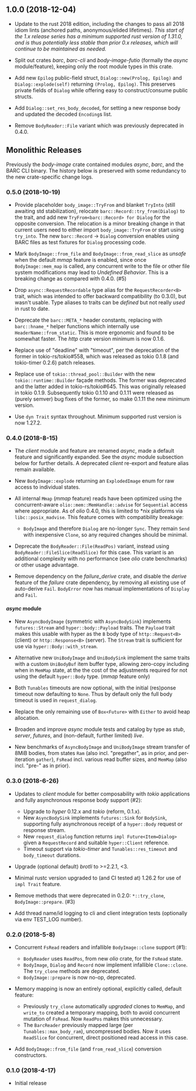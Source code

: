 ## 1.0.0 (2018-12-04)
* Update to the rust 2018 edition, including the changes to pass all 2018 idiom
  lints (anchored paths, anonymous/elided lifetimes).  _This start of the 1.x
  release series has a minimum supported rust version of 1.31.0, and is thus
  potentially less stable than prior 0.x releases, which will continue to be
  maintained as needed._

* Split out crates *barc*, *barc-cli* and *body-image-futio* (formally the
  *async* module/feature), keeping only the root module types in this crate.

* Add new `Epilog` public-field struct, `Dialog::new(Prolog, Epilog)` and
  `Dialog::explode(self)` returning `(Prolog, Epilog)`.  This preserves private
  fields of `Dialog` while offering easy to construct/consume public structs.

* Add `Dialog::set_res_body_decoded`, for setting a new response body and
  updated the decoded `Encoding`s list.

* Remove `BodyReader::File` variant which was previously deprecated in 0.4.0.

## Monolithic Releases

Previously the *body-image* crate contained modules *async*, *barc*, and the
BARC CLI binary.  The history below is preserved with some redundancy to the
new crate-specific change logs.

### 0.5.0 (2018-10-19)
* Provide placeholder `body_image::TryFrom` and blanket `TryInto` (still
  awaiting std stabilization), relocate `barc::Record::try_from(Dialog)` to the
  trait, and add new `TryFrom<barc::Record> for Dialog` for the opposite
  conversion. The relocation is a minor breaking change in that current users
  need to either import `body_image::TryFrom` or start using `try_into`. The
  new `barc::Record` → `Dialog` conversion enables using BARC files as test
  fixtures for `Dialog` processing code.

* Mark `BodyImage::from_file` and `BodyImage::from_read_slice` as *unsafe* when
  the default *mmap* feature is enabled, since once `BodyImage::mem_map` is
  called, any concurrent write to the file or other file system modifications
  may lead to *Undefined Behavior*. This is a breaking change as compared with
  0.4.0. (#5)

* Drop `async::RequestRecordable` type alias for the `RequestRecorder<B>`
  trait, which was intended to offer backward compatibility (to 0.3.0), but
  wasn't usable. Type aliases to traits can be *defined* but not really *used*
  in rust to date.

* Deprecate the `barc::META_*` header constants, replacing with `barc::hname_*`
  helper functions which internally use `HeaderName::from_static`. This is more
  ergonomic and found to be somewhat faster. The *http* crate version minimum
  is now 0.1.6.

* Replace use of "deadline" with "timeout", per the deprecation of the former in
  tokio-rs/tokio#558, which was released as tokio 0.1.8 (and tokio-timer 0.2.6)
  patch releases.

* Replace use of `tokio::thread_pool::Builder` with the new
  `tokio::runtime::Builder` façade methods. The former was deprecated and the
  latter added in tokio-rs/tokio#645. This was originally released in tokio
  0.1.9. Subsequently tokio 0.1.10 and 0.1.11 were released as (purely semver)
  bug fixes of the former, so make 0.1.11 the new minimum version.

* Use `dyn Trait` syntax throughout. Minimum supported rust version is now
  1.27.2.

### 0.4.0 (2018-8-15)
* The _client_ module and feature are renamed _async_, made a default feature
  and significantly expanded. See the _async_ module subsection below for
  further details. A deprecated _client_ re-export and feature alias remain
  available.

* New `BodyImage::explode` returning an `ExplodedImage` enum for raw access to
  individual states.

* All internal `Mmap` (*mmap* feature) reads have been optimized using the
  concurrent-aware `olio::mem::MemHandle::advise` for `Sequential` access where
  appropriate. As of _olio_ 0.4.0, this is limited to \*nix platforms via
  `libc::posix_madvise`.  This feature comes with compatibility breakage:
  * `BodyImage` and therefore `Dialog` are no-longer `Sync`. They remain
    `Send` with inexpensive `Clone`, so any required changes should be
    minimal.

* Deprecate the `BodyReader::File(ReadPos)` variant, instead using
  `BodyReader::FileSlice(ReadSlice)` for this case. This variant is an
  additional complexity with no performance (see _olio_ crate benchmarks)
  or other usage advantage.

* Remove dependency on the *failure_derive* crate, and disable the _derive_
  feature of the *failure* crate dependency, by removing all existing use of
  auto-derive `Fail`.  `BodyError` now has manual implementations of `Display`
  and `Fail`.

#### _async_ module
* New `AsyncBodyImage` (symmetric with `AsyncBodySink`) implements
 `futures::Stream` and `hyper::body::Payload` traits. The `Payload` trait
 makes this usable with hyper as the `B` body type of `http::Request<B>`
 (client) or `http::Response<B>` (server). The `Stream` trait is sufficient
 for use via `hyper::Body::with_stream`.

* Alternative new `UniBodyImage` and `UniBodySink` implement the same
  traits with a custom `UniBodyBuf` item buffer type, allowing zero-copy
  including when in `MemMap` state, at the the cost of the adjustments
  required for not using the default `hyper::Body` type. (*mmap* feature
  only)

* Both `Tunables` timeouts are now optional, with the initial
  (res)ponse timeout now defaulting to `None`. Thus by default only
  the full body timeout is used in `request_dialog`.

* Replace the only remaining use of `Box<Future>` with `Either` to avoid
  heap allocation.

* Broaden and improve _async_ module tests and catalog by type as _stub_,
  _server_, _futures_, and (non-default, further limited) _live_.

* New benchmarks of `AsyncBodyImage` and `UniBodyImage` stream transfer of
  8MiB bodies, from states `Ram` (also incl. "pregather", as in prior, and
  per-iteration `gather`), `FsRead` incl. various read buffer sizes, and
  `MemMap` (also incl. "pre-" as in prior).

### 0.3.0 (2018-6-26)
* Updates to _client_ module for better composability with _tokio_
  applications and fully asynchronous response body support (#2):
  * Upgrade to _hyper_ 0.12.x and _tokio_ (reform, 0.1.x).
  * New `AsyncBodySink` implements `futures::Sink` for `BodySink`,
    supporting fully asynchronous receipt of a `hyper::Body` request
    or response stream.
  * New `request_dialog` function returns `impl Future<Item=Dialog>`
    given a `RequestRecord` and suitable `hyper::Client` reference.
  * Timeout support via _tokio-timer_ and `Tunables::res_timeout` and
    `body_timeout` durations.

* Upgrade (optional default) _brotli_ to >=2.2.1, <3.

* Minimal rustc version upgraded to (and CI tested at) 1.26.2 for use
  of `impl Trait` feature.

* Remove methods that were deprecated in 0.2.0: `*::try_clone`,
  `BodyImage::prepare`. (#3)

* Add thread name/id logging to cli and client integration tests
  (optionally via env TEST_LOG number).

### 0.2.0 (2018-5-8)
* Concurrent `FsRead` readers and infallible `BodyImage::clone`
  support (#1):
  * `BodyReader` uses `ReadPos`, from new _olio_ crate, for the
    `FsRead` state.
  * `BodyImage`, `Dialog` and `Record` now implement infallible
    `Clone::clone`. The `try_clone` methods are deprecated.
  * `BodyImage::prepare` is now no-op, deprecated.

* Memory mapping is now an entirely optional, explicitly called,
  default feature:
  * Previously `try_clone` automatically _upgraded_ clones to `MemMap`,
    and `write_to` created a temporary mapping, both to avoid
    concurrent mutation of `FsRead`. Now `ReadPos` makes this
    unnecessary.
  * The `BarcReader` previously mapped large (per
    `Tunables::max_body_ram`), uncompressed bodies. Now it uses
    `ReadSlice` for concurrent, direct positioned read access in this
    case.

* Add `BodyImage::from_file` (and `from_read_slice`) conversion
  constructors.

### 0.1.0 (2018-4-17)
* Initial release
